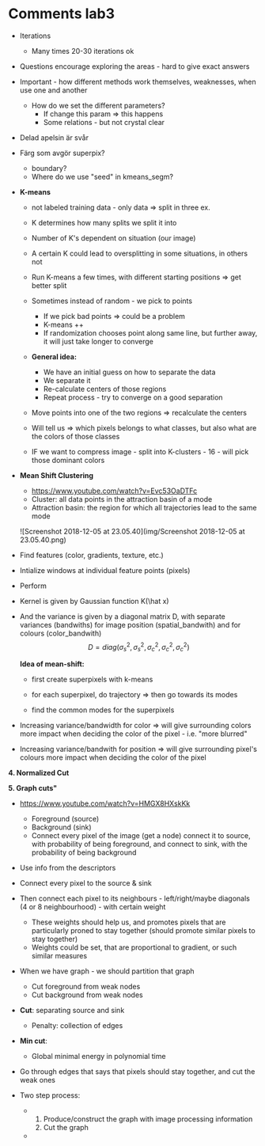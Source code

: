 # Comments lab3

- Iterations

  - Many times 20-30 iterations ok

- Questions encourage exploring the areas - hard to give exact answers

- Important - how different methods work themselves, weaknesses, when use one and another

  - How do we set the different parameters?
    - If change this param => this happens
    - Some relations - but not crystal clear



- Delad apelsin är svår

- Färg som avgör superpix?

  - boundary?
  - Where do we use "seed" in kmeans_segm?


- **K-means**

  - not labeled training data - only data => split in three ex.

  - K determines how many splits we split it into

  - Number of K's dependent on situation (our image)

  - A certain K could lead to oversplitting in some situations, in others not

  - Run K-means a few times, with different starting positions => get better split

  - Sometimes instead of random - we pick to points

    - If we pick bad points => could be a problem
    - K-means ++
    - If randomization chooses point along same line, but further away, it will just take longer to converge

  - **General idea:** 

    - We have an initial guess on how to separate the data
    - We separate it 
    - Re-calculate centers of those regions
    - Repeat process - try to converge on a good separation

  - Move points into one of the two regions => recalculate the centers

  - Will tell us => which pixels belongs to what classes, but also what are the colors of those classes

  - IF we want to compress image - split into K-clusters - 16 - will pick those dominant colors


- **Mean Shift Clustering**
  - https://www.youtube.com/watch?v=Evc53OaDTFc
  - Cluster: all data points in the attraction basin of a mode
  - Attraction basin: the region for which all trajectories lead to the same mode

  ![Screenshot 2018-12-05 at 23.05.40](img/Screenshot 2018-12-05 at 23.05.40.png)

- Find features (color, gradients, texture, etc.)
- Intialize windows at individual feature points (pixels)
- Perform



- Kernel is given by Gaussian function K(\hat x)

- And the variance is given by a diagonal matrix D, with separate variances (bandwiths) for image position (spatial_bandwith) and for colours (color_bandwith)
  $$
  D = diag(\sigma^2_s,\sigma^2_s,\sigma^2_c,\sigma^2_c,\sigma^2_c)
  $$


  **Idea of mean-shift:**

  - first create superpixels with k-means

  - for each superpixel, do trajectory => then go towards its modes

  - find the common modes for the superpixels

- Increasing variance/bandwidth for color => will give surrounding colors more impact when deciding the color of the pixel - i.e. "more blurred"

- Increasing variance/bandwith for position => will give surrounding pixel's colours more impact when deciding the color of the pixel



**4. Normalized Cut**





**5. Graph cuts"**

- https://www.youtube.com/watch?v=HMGX8HXskKk
  - Foreground (source)
  - Background (sink)
  - Connect every pixel of the image (get a node) connect it to source, with probability of being foreground, and connect to sink, with the probability of being background

- Use info from the descriptors
- Connect every pixel to the source & sink
- Then connect each pixel to its neighbours - left/right/maybe diagonals (4 or 8 neighbourhood) - with certain weight
  - These weights should help us, and promotes pixels that are particularly proned to stay together (should promote similar pixels to stay together)
  - Weights could be set, that are proportional to gradient, or such similar measures
- When we have graph - we should partition that graph
  - Cut foreground from weak nodes
  - Cut background from weak nodes
- **Cut**: separating source and sink
  - Penalty: collection of edges
- **Min cut**: 
  - Global minimal energy in polynomial time
- Go through edges that says that pixels should stay together, and cut the weak ones
- Two step process:
  - 1. Produce/construct the graph with image processing information
    2. Cut the graph
  - 





